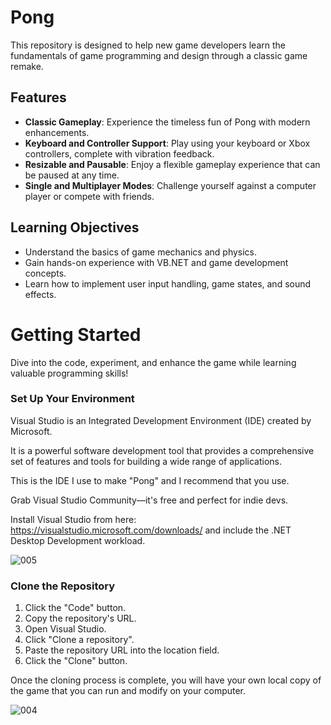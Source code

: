 # Pong

This repository is designed to help new game developers learn the fundamentals of game programming and design through a classic game remake.

## Features
- **Classic Gameplay**: Experience the timeless fun of Pong with modern enhancements.
- **Keyboard and Controller Support**: Play using your keyboard or Xbox controllers, complete with vibration feedback.
- **Resizable and Pausable**: Enjoy a flexible gameplay experience that can be paused at any time.
- **Single and Multiplayer Modes**: Challenge yourself against a computer player or compete with friends.

## Learning Objectives
- Understand the basics of game mechanics and physics.
- Gain hands-on experience with VB.NET and game development concepts.
- Learn how to implement user input handling, game states, and sound effects.






# Getting Started
Dive into the code, experiment, and enhance the game while learning valuable programming skills!

### **Set Up Your Environment**

Visual Studio is an Integrated Development Environment (IDE) created by Microsoft. 

It is a powerful software development tool that provides a comprehensive set of features and tools for building a wide range of applications.

This is the IDE I use to make "Pong" and I recommend that you use.

Grab Visual Studio Community—it's free and perfect for indie devs.

Install Visual Studio from here:  https://visualstudio.microsoft.com/downloads/ and include the .NET Desktop Development workload.


![005](https://github.com/user-attachments/assets/2c8d863d-df92-4989-b5af-1f70e503d4f9)

### **Clone the Repository** 

1. Click the "Code" button.
2. Copy the repository's URL.
3. Open Visual Studio.
4. Click "Clone a repository".
5. Paste the repository URL into the location field.
6. Click the "Clone" button.

Once the cloning process is complete, you will have your own local copy of the game that you can run and modify on your computer.


![004](https://github.com/user-attachments/assets/e6af64b6-28b9-4f88-876c-bec9cc5a8464)



